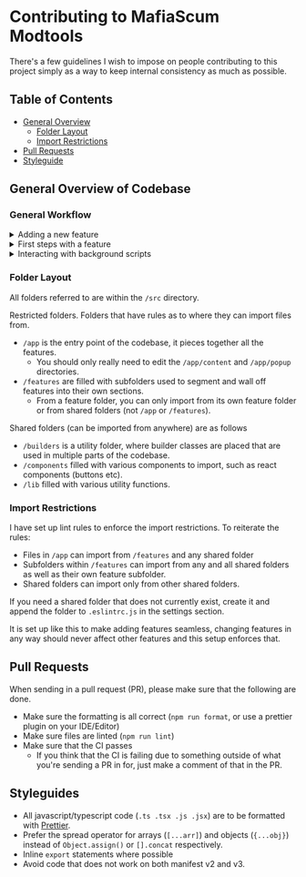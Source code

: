 # Contributing to MafiaScum Modtools

There's a few guidelines I wish to impose on people contributing to this project simply as a way to keep internal consistency as much as possible.

## Table of Contents

-   [General Overview](#general-overview-of-codebase)
    -   [Folder Layout](#folder-layout)
    -   [Import Restrictions](#import-restrictions)
-   [Pull Requests](#pull-requests)
-   [Styleguide](#styleguides)

## General Overview of Codebase

### General Workflow

<details>
<summary>Adding a new feature</summary>

1. Create a new folder within `/src/features`. Make sure it is descriptive of what the feature is so it is understood at a single glance.

2. Create a `mount.ts` file directly within that folder, example boilerplate for that file is here

```typescript
export default function mountFeature() {
	// Your code here
}
```

3. In `/src/app/content/content.ts` there is a `mountFeatures` function. Import the file you had created, and call that mount function in this one.

4. The feature now gets initialised when the extension does. Check the "first steps with a feature" section or take a peek at a simple features like `/features/quoteHighlighting` to see how you can advance from here.

</details>

<details>
<summary>First steps with a feature</summary>

There are a few important sections to a feature.

-   The entrypoint `mount.ts`
-   The `/background` folder

The `mount.ts` folder is used to initialise the feature. Any file within this feature folder _must_ be a content script (aka running on the site itself). If you're mounting react, you can also use `mount.tsx` as the folder name

Any script you wish to run in a background process must be both within a `/background` subfolder.

When manipulating the DOM, you are welcome to use vanilla JS but I recommend using jQuery as it is available within the repository.

```typescript
// features/newfeature/mount.ts
import $ from 'jquery';
```

ReactJS is also available if you want to inject HTML into the page, and don't wish to do this directly in jQuery/vanilla JS

React must be in a `.tsx` file, and you must import React in every file you're using any react code.

To inject a react component into the page with jQuery, use the helper function I have made in `/lib/react` as shown below. You only have to use this function when using jQuery to import, you don't have to use it when using a react component in another react component.

```typescript
// features/newfeature/mount.tsx
import React from 'react';
import $ from 'jquery';
import { renderReact } from '../../lib/react';

// This function is called on initialisation
export default function mountNewFeature() {
	// Append the new component to the page body
	$('body').append(renderReact(<ReactComponent />));
}

function ReactComponent() {
	return (
		<div>
			<span>This is a component</span>
		</div>
	);
}
```

</details>

<details>
<summary>Interacting with background scripts</summary>

Background scripts are within the `/background` folder in a feature. You cannot call these functions directly, as they do not run on the same process as content scripts.

But don't stress! I've created a simple builder to set these scripts up in both processes and an easy way to call them. The builder is in `/src/builders/background.ts`.

In your features `/background` folder, you may have a file with the following:

```typescript
// features/newfeature/background/ping.ts
import { BackgroundScript } from '../../../builders/background';
import { z } from 'zod';

export const pingBackgroundScript = new BackgroundScript('pingBackgroundScript')
	// Define what you need to call the function
	.input(
		z.object({
			message: z.string(),
		}),
	)
	// Define what the function returns
	.output(
		z.object({
			message: z.string(),
		}),
	)
	// Define what the function does
	.onQuery(async ({ message }) => {
		// This runs on a background process
		console.log(message);
		return {
			message,
		};
	});
```

As you can see, I use zod for validation. You can read more about zod schemas [here](https://zod.dev/?id=basic-usage). They're painfull simple, so don't worry!

On the consumers end, you can import that builder and run `x.query()`. Under the hood, it sends a request to the background and waits for the response to send back to you. All the complexity is hidden from you.

Make sure you're not calling any functions from `/background` outside of that folder except these types of queries.

```typescript
// features/newfeature/consumer.ts
import { pingBackgroundScript } from './background/ping.ts';

async function exampleFunction() {
	const response = await pingBackgroundScript.query({
		message: 'Hello world!',
	});

	console.log(response);

	/* 
    RESPONSE:
    {
        message: 'Hello world!'
    }
    */
}
```

</details>

### Folder Layout

All folders referred to are within the `/src` directory.

Restricted folders. Folders that have rules as to where they can import files from.

-   `/app` is the entry point of the codebase, it pieces together all the features.
    -   You should only really need to edit the `/app/content` and `/app/popup` directories.
-   `/features` are filled with subfolders used to segment and wall off features into their own sections.
    -   From a feature folder, you can only import from its own feature folder or from shared folders (not `/app` or `/features`).

Shared folders (can be imported from anywhere) are as follows

-   `/builders` is a utility folder, where builder classes are placed that are used in multiple parts of the codebase.
-   `/components` filled with various components to import, such as react components (buttons etc).
-   `/lib` filled with various utility functions.

### Import Restrictions

I have set up lint rules to enforce the import restrictions. To reiterate the rules:

-   Files in `/app` can import from `/features` and any shared folder
-   Subfolders within `/features` can import from any and all shared folders as well as their own feature subfolder.
-   Shared folders can import only from other shared folders.

If you need a shared folder that does not currently exist, create it and append the folder to `.eslintrc.js` in the settings section.

It is set up like this to make adding features seamless, changing features in any way should never affect other features and this setup enforces that.

## Pull Requests

When sending in a pull request (PR), please make sure that the following are done.

-   Make sure the formatting is all correct (`npm run format`, or use a prettier plugin on your IDE/Editor)
-   Make sure files are linted (`npm run lint`)
-   Make sure that the CI passes
    -   If you think that the CI is failing due to something outside of what you're sending a PR in for, just make a comment of that in the PR.

## Styleguides

-   All javascript/typescript code (`.ts .tsx .js .jsx`) are to be formatted with [Prettier](https://prettier.io/).
-   Prefer the spread operator for arrays (`[...arr]`) and objects (`{...obj}`) instead of `Object.assign()` or `[].concat` respectively.
-   Inline `export` statements where possible
-   Avoid code that does not work on both manifest v2 and v3.

